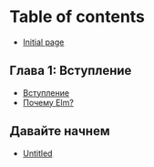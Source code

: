 # Table of contents

* [Initial page](README.md)

## Глава 1: Вступление <a id="vstuplenie"></a>

* [Вступление](vstuplenie/vstuplenie.md)
* [Почему Elm?](vstuplenie/pochemu-elm.md)

## Давайте начнем

* [Untitled](davaite-nachnem/untitled.md)


